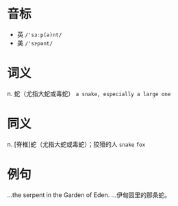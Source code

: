 # 音标

- 英 `/'sɜːp(ə)nt/`
- 美 `/'sɝpənt/`

# 词义

n. 蛇（尤指大蛇或毒蛇）
`a snake, especially a large one`

# 同义

n. [脊椎]蛇（尤指大蛇或毒蛇）；狡猾的人
`snake` `fox`

# 例句

...the serpent in the Garden of Eden.
…伊甸园里的那条蛇。


